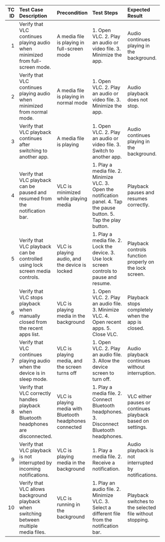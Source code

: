 |   TC ID | Test Case Description                                                                   | Precondition                                             | Test Steps                                                                                                              | Expected Result                                            | Test Type   | Priority   | Test Data                      |
|--------:|:----------------------------------------------------------------------------------------|:---------------------------------------------------------|:------------------------------------------------------------------------------------------------------------------------|:-----------------------------------------------------------|:------------|:-----------|:-------------------------------|
|       1 | Verify that VLC continues playing audio when minimized from full-screen mode.           | A media file is playing in full-screen mode              | 1. Open VLC. 2. Play an audio or video file. 3. Minimize the app.                                                       | Audio continues playing in the background.                 | Functional  | High       | File: "song1.mp3"              |
|       2 | Verify that VLC continues playing audio when minimized from normal mode.                | A media file is playing in normal mode                   | 1. Open VLC. 2. Play an audio or video file. 3. Minimize the app.                                                       | Audio playback does not stop.                              | Functional  | High       | File: "song1.mp3"              |
|       3 | Verify that VLC playback continues after switching to another app.                      | A media file is playing                                  | 1. Open VLC. 2. Play an audio or video file. 3. Switch to another app.                                                  | Audio continues playing in the background.                 | Functional  | High       | File: "song1.mp3"              |
|       4 | Verify that VLC playback can be paused and resumed from the notification bar.           | VLC is minimized while playing media                     | 1. Play a media file. 2. Minimize VLC. 3. Open the notification panel. 4. Tap the pause button. 5. Tap the play button. | Playback pauses and resumes correctly.                     | Functional  | High       | File: "song1.mp3"              |
|       5 | Verify that VLC playback can be controlled using lock screen media controls.            | VLC is playing audio, and the device is locked           | 1. Play a media file. 2. Lock the device. 3. Use lock screen controls to pause and resume.                              | Playback controls function properly on the lock screen.    | Functional  | High       | File: "song1.mp3"              |
|       6 | Verify that VLC stops playback when manually closed from the recent apps list.          | VLC is playing media in the background                   | 1. Open VLC. 2. Play an audio file. 3. Minimize VLC. 4. Open recent apps. 5. Close VLC.                                 | Playback stops completely when the app is closed.          | Functional  | Medium     | File: "song1.mp3"              |
|       7 | Verify that VLC continues playing audio when the device is in sleep mode.               | VLC is playing media, and the screen turns off           | 1. Open VLC. 2. Play an audio file. 3. Allow the device screen to turn off.                                             | Audio playback continues without interruption.             | Functional  | Medium     | File: "song1.mp3"              |
|       8 | Verify that VLC correctly handles playback when Bluetooth headphones are disconnected.  | VLC is playing media with Bluetooth headphones connected | 1. Play a media file. 2. Connect Bluetooth headphones. 3. Disconnect Bluetooth headphones.                              | VLC either pauses or continues playback based on settings. | Functional  | Medium     | File: "song1.mp3"              |
|       9 | Verify that VLC playback is not interrupted by incoming notifications.                  | VLC is playing media in the background                   | 1. Play a media file. 2. Receive a notification.                                                                        | Audio playback is not interrupted by notifications.        | Functional  | Low        | File: "song1.mp3"              |
|      10 | Verify that VLC allows background playback when switching between multiple media files. | VLC is running in the background                         | 1. Play an audio file. 2. Minimize VLC. 3. Select a different file from the notification bar.                           | Playback switches to the selected file without stopping.   | Functional  | Medium     | File: "song1.mp3", "song2.mp3" |